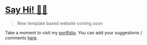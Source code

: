 # [Say Hi! 👋🏻](https://joe733.github.io/profile/)

> New template based website coming soon


Take a moment to visit my [portfolio](https://joe733.github.io/profile/). You can add your suggestions / comments [here](https://github.com/joe733/profile/issues/1/).
